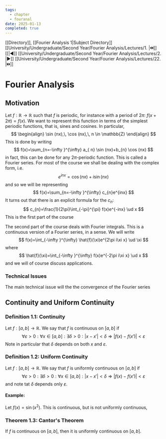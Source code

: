 ```yaml
---
tags:
  - chapter
  - fouranal
date: 2025-01-13
completed: true
---
```

[[Directory]], [[Fourier Analysis 1|Subject Directory]]
[[University/Undergraduate/Second Year/Fourier Analysis/Lectures/1. |🞀🞀]] [[|◀]] [[University/Undergraduate/Second Year/Fourier Analysis/Lectures/2. |▶]] [[University/Undergraduate/Second Year/Fourier Analysis/Lectures/22. |🞂🞂]]
# Fourier Analysis
## Motivation
Let ${} f:\mathbb{R}\to{}\mathbb{R} {}$ such that $f {}$ is periodic, for instance with a period of ${} 2\pi {}$: ${} f(x+2\pi)=f(x) {}$. We want to represent this function in terms of the simplest periodic functions, that is, sines and cosines. In particular, 
$$
\begin{align}
\sin (nx),\, \cos (nx),\, n \in \mathbb{Z}
\end{align}
$$
This is done by writing
$$
f(x)=\sum_{n=-\infty }^{\infty} a_{ n} \sin (nx)+b_{n} \cos (nx)
$$
in fact, this can be done for any ${} 2\pi {}$-periodic function. This is called a Fourier series. For most of the course we shall be dealing with the complex form, i.e.
$$
e^{inx}=\cos (nx)+i\sin (nx)
$$
and so we will be representing 
$$
f(x)=\sum_{n=-\infty }^{\infty} c_{n}e^{inx}
$$
It turns out that there is an explicit formula for the $c_{ n}$:
$$
c_{n}=\frac{1}{2\pi}\int_{-\pi}^{\pi} f(x)e^{-inx} \ud x 
$$
This is the first part of the course

The second part of the course deals with Fourier integrals. This is a continuous version of a Fourier series, in a sense. We will write
$$
f(x)=\int_{-\infty }^{\infty} \hat{f}(\xi)e^{2\pi i\xi x} \ud \xi 
$$
where
$$
\hat{f}(\xi)=\int_{-\infty }^{\infty} f(x)e^{-2\pi i\xi x} \ud x 
$$
and we will of course discuss applications. 
### Technical Issues
The main technical issue will the the convergence of the Fourier series
## Continuity and Uniform Continuity
### Definition 1.1: Continuity
Let ${} f:[a,\, b]\to{}\mathbb{R} {}$. We say that ${} f {}$ is continuous on ${} [a,\, b] {}$ if
$$
\forall \varepsilon>0:\forall x \in [a,\, b]:\exists \delta>0:|x-x'|<\delta \Rightarrow  |f(x)-f(x')|<\varepsilon
$$
Note in particular that $\delta$ depends on both $x$ and $\varepsilon {}$. 
### Definition 1.2: Uniform Continuity
Let ${} f:[a,\, b]\to{}\mathbb{R} {}$. We say that $f {}$ is uniformly continuous on ${} [a,\, b] {}$ if
$$
\forall \varepsilon>0:\exists \delta>0:\forall x \in [a,\, b]:|x-x'|<\delta \Rightarrow  |f(x)-f(x')|<\varepsilon
$$
and note tat $\delta$ depends only ${} \varepsilon {}$.
#### Example:
Let ${} f(x)=\sin (x^{2}) {}$. This is continuous, but is not uniformly continuous, 
### Theorem 1.3: Cantor's Theorem
If $f$ is continuous on ${} [a,\, b] {}$, then it is uniformly continuous on ${} [a,\, b] {}$. 